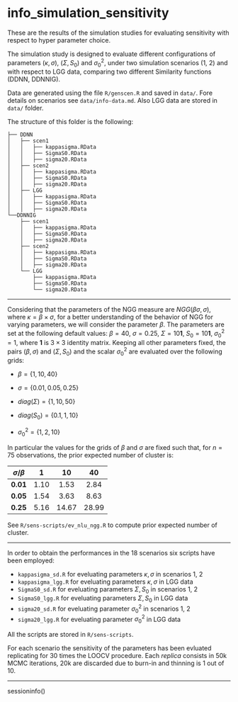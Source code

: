 # info_simulation_sensitivity

These are the results of the simulation studies for evaluating sensitivity with respect to hyper parameter choice. 

The simulation study is designed to evaluate different configurations of parameters $(\kappa, \sigma)$, $(\Sigma, S_0)$ and $\sigma^{2}_{0}$, under two simulation scenarios (1, 2) and with respect to LGG data, comparing two different Similarity functions (DDNN, DDNNIG).

Data are generated using the file `R/genscen.R` and saved in `data/`. Fore details on scenarios see `data/info-data.md`. Also LGG data are stored in `data/` folder.

The structure of this folder is the following:

```
├── DDNN
│   ├── scen1
│   │   ├── kappasigma.RData
│   │   ├── SigmaS0.RData
│   │   ├── sigma20.RData
│   ├── scen2
│   │   ├── kappasigma.RData
│   │   ├── SigmaS0.RData
│   │   ├── sigma20.RData
│   ├── LGG
│   │   ├── kappasigma.RData
│   │   ├── SigmaS0.RData
│   │   ├── sigma20.RData
└──DDNNIG
    ├── scen1
    │   ├── kappasigma.RData
    │   ├── SigmaS0.RData
    │   ├── sigma20.RData
    ├── scen2
    │   ├── kappasigma.RData
    │   ├── SigmaS0.RData
    │   ├── sigma20.RData
    └── LGG
        ├── kappasigma.RData
        ├── SigmaS0.RData
        └── sigma20.RData
```

*** 
Considering that the parameters of the NGG measure are $NGG(\beta\sigma, \sigma)$, where $\kappa = \beta\times\sigma$, for a better understanding of the behavior of NGG for varying parameters, we will consider the parameter $\beta$. 
The parameters are set at the following default values: $\beta = 40$, $\sigma = 0.25$, $\Sigma = 10\mathbf{1}$, $S_0 = 10\mathbf{1}$, $\sigma^{2}_{0} = 1$, where $\mathbf{1}$ is $3\times 3$ identity matrix. 
Keeping all other parameters fixed, the pairs $(\beta, \sigma)$ and $(\Sigma, S_0)$ and the scalar $\sigma^{2}_{0}$ are evaluated over the following grids: 

* $\beta=\{1, 10, 40\}$

* $\sigma=\{0.01, 0.05, 0.25\}$

* $diag(\Sigma)=\{1, 10, 50\}$

* $diag(S_0)=\{0.1, 1, 10\}$

* $\sigma^{2}_{0}=\{1, 2, 10\}$

In particular the values for the grids of $\beta$ and $\sigma$ are fixed such that, for $n=75$ observations, the prior expected number of cluster is:

|$\sigma$/$\beta$ | 1 | 10 | 40 |
|:-:|:-:|:-:|:-:|
| **0.01** | 1.10 | 1.53 | 2.84 |
| **0.05** | 1.54 | 3.63 | 8.63 |
| **0.25** | 5.16 | 14.67 | 28.99 |

See `R/sens-scripts/ev_nlu_ngg.R` to compute prior expected number of cluster.

***

In order to obtain the performances in the 18 scenarios six scripts have been employed:

* `kappasigma_sd.R` for eveluating parameters $\kappa, \sigma$ in scenarios 1, 2
* `kappasigma_lgg.R` for eveluating parameters $\kappa, \sigma$ in LGG data
* `SigmaS0_sd.R` for eveluating parameters $\Sigma, S_0$ in scenarios 1, 2
* `SigmaS0_lgg.R` for eveluating parameters $\Sigma, S_0$ in LGG data
* `sigma20_sd.R` for eveluating parameter $\sigma_{0}^{2}$ in scenarios 1, 2
* `sigma20_lgg.R` for eveluating parameter $\sigma_{0}^{2}$ in LGG data

All the scripts are stored in `R/sens-scripts`.

For each scenario the sensitivity of the parameters has been evluated replicating for $30$ times the LOOCV procedure. Each *replica* consists in 50k MCMC iterations, 20k are discarded due to burn-in and thinning is 1 out of 10.

***

sessioninfo()

